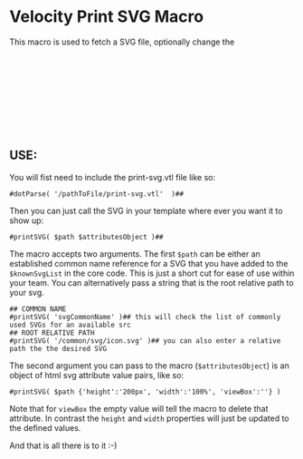 # Velocity Print SVG Macro

This macro is used to fetch a SVG file, optionally change the <svg> tag's attributes and render it's html

## USE:

You will fist need to include the print-svg.vtl file like so:

 	#dotParse( '/pathToFile/print-svg.vtl'  )##

Then you can just call the SVG in your template where ever you want it to show up:

	#printSVG( $path $attributesObject )##

The macro accepts two arguments. The first `$path` can be either an established common name reference for a SVG that you have added to the `$knownSvgList` in the core code. This is just a short cut for ease of use within your team. You can alternatively pass a string that is the root relative path to your svg. 

	## COMMON NAME
	#printSVG( 'svgCommonName' )## this will check the list of commonly used SVGs for an available src
	## ROOT RELATIVE PATH
	#printSVG( '/common/svg/icon.svg' )## you can also enter a relative path the the desired SVG

The second argument you can pass to the macro (`$attributesObject`) is an object of html svg attribute value pairs, like so:

	#printSVG( $path {'height':'200px', 'width':'100%', 'viewBox':''} )

Note that for `viewBox` the empty value will tell the macro to delete that attribute. In contrast the `height` and `width` properties will just be updated to the defined values. 

And that is all there is to it :-)
